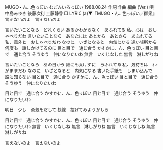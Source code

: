 
MUGO・ん…色っぽい
むごんいろっぽい
1988.08.24
作詞  作曲  編曲 (Ver.)   唄
中島みゆき   後藤次利        工藤静香
□ LYRIC (a)▼『MUGO・ん…色っぽい／群衆』
言えないのよ　言えないのよ

言いたいことなら　どれくらい
あるかわからなく　あふれてる
私、心は　おしゃべりだわ
言いたいことなら　あなたには
あとから　あとから　あふれてる
私、意外と　おしゃべりだわ
なのに　いざとなると　内気になる
遠い場所から　何度も　話しかけてるのに
目と目で　通じ合う
かすかに、ん、色っぽい
目と目で　通じ合う
そうゆう　仲になりたいわ
無言　いくじなしね
無言　淋しがりね


言いたいことなら　あの日から
誰にも負けずに　あふれてる
私、気持ちは　わがままだわ
なのに　いざとなると　内気になる
書いた手紙も　しまい込んで　誰も知らない
目と目で　通じ合う
かすかに、ん、色っぽい
目と目で　通じ合う
そうゆう　仲になりたいわ

目と目で　通じ合う
かすかに、ん、色っぽい
目と目で　通じ合う
そうゆう　仲になりたいわ

明日　少し　勇気をだして
視線　投げてみようかしら

目と目で　通じ合う
かすかに、ん、色っぽい
目と目で　通じ合う
そうゆう　仲になりたいわ
無言　いくじなしね
無言　淋しがりね
無言　いくじなしね
無言　淋しがりね

言えないのよ　言えないのよ